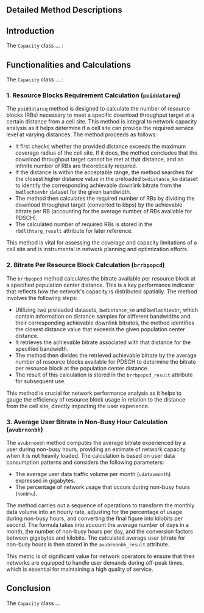 ## Detailed Method Descriptions  
  
## Introduction  
  
The `Capacity` class ... :
  
## Functionalities and Calculations  
  
The `Capacity` class ... :
  
### 1. Resource Blocks Requirement Calculation (`poiddatareq`)   
  
The `poiddatareq` method is designed to calculate the number of resource blocks (RBs) necessary to meet a specific download throughput target at a certain distance from a cell site. This method is integral to network capacity analysis as it helps determine if a cell site can provide the required service level at varying distances. The method proceeds as follows:  
  
- It first checks whether the provided distance exceeds the maximum coverage radius of the cell site. If it does, the method concludes that the download throughput target cannot be met at that distance, and an infinite number of RBs are theoretically required.  
- If the distance is within the acceptable range, the method searches for the closest higher distance value in the preloaded `bwdistance_km` dataset to identify the corresponding achievable downlink bitrate from the `bwdlachievbr` dataset for the given bandwidth.  
- The method then calculates the required number of RBs by dividing the download throughput target (converted to kbps) by the achievable bitrate per RB (accounting for the average number of RBs available for PDSCH).  
- The calculated number of required RBs is stored in the `rbdlthtarg_result` attribute for later reference.  
  
This method is vital for assessing the coverage and capacity limitations of a cell site and is instrumental in network planning and optimization efforts.  
  
### 2. Bitrate Per Resource Block Calculation (`brrbpopcd`)  
  
The `brrbpopcd` method calculates the bitrate available per resource block at a specified population center distance. This is a key performance indicator that reflects how the network's capacity is distributed spatially. The method involves the following steps:  
  
- Utilizing two preloaded datasets, `bwdistance_km` and `bwdlachievbr`, which contain information on distance samples for different bandwidths and their corresponding achievable downlink bitrates, the method identifies the closest distance value that exceeds the given population center distance.  
- It retrieves the achievable bitrate associated with that distance for the specified bandwidth.  
- The method then divides the retrieved achievable bitrate by the average number of resource blocks available for PDSCH to determine the bitrate per resource block at the population center distance.  
- The result of this calculation is stored in the `brrbpopcd_result` attribute for subsequent use.  
  
This method is crucial for network performance analysis as it helps to gauge the efficiency of resource block usage in relation to the distance from the cell site, directly impacting the user experience.  
  
### 3. Average User Bitrate in Non-Busy Hour Calculation (`avubrnonbh`)   
  
The `avubrnonbh` method computes the average bitrate experienced by a user during non-busy hours, providing an estimate of network capacity when it is not heavily loaded. The calculation is based on user data consumption patterns and considers the following parameters:  
  
- The average user data traffic volume per month (`udatavmonth`) expressed in gigabytes.  
- The percentage of network usage that occurs during non-busy hours (`nonbhu`).  
  
The method carries out a sequence of operations to transform the monthly data volume into an hourly rate, adjusting for the percentage of usage during non-busy hours, and converting the final figure into kilobits per second. The formula takes into account the average number of days in a month, the number of non-busy hours per day, and the conversion factors between gigabytes and kilobits. The calculated average user bitrate for non-busy hours is then stored in the `avubrnonbh_result` attribute.  
  
This metric is of significant value for network operators to ensure that their networks are equipped to handle user demands during off-peak times, which is essential for maintaining a high quality of service.  

## Conclusion  
  
The `Capacity` class ...  